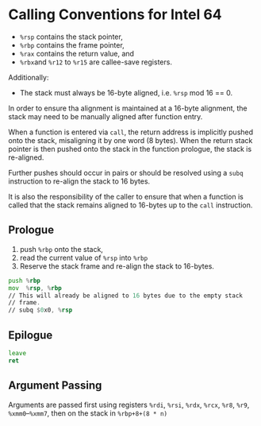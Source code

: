 <!--
     Copyright 2019, Data61
     Commonwealth Scientific and Industrial Research Organisation (CSIRO)
     ABN 41 687 119 230.

     This software may be distributed and modified according to the terms of
     the BSD 2-Clause license. Note that NO WARRANTY is provided.
     See "LICENSE_BSD2.txt" for details.

     @TAG(DATA61_BSD)
-->
# Calling Conventions for Intel 64

* `%rsp` contains the stack pointer,
* `%rbp` contains the frame pointer,
* `%rax` contains the return value, and
* `%rbx`and `%r12` to `%r15` are callee-save registers.

Additionally:

* The stack must always be 16-byte aligned, i.e. `%rsp` mod 16 == 0.

In order to ensure tha alignment is maintained at a 16-byte alignment,
the stack may need to be manually aligned after function entry.

When a function is entered via `call`, the return address is implicitly
pushed onto the stack, misaligning it by one word (8 bytes). When the
return stack pointer is then pushed onto the stack in the function
prologue, the stack is re-aligned.

Further pushes should occur in pairs or should be resolved using a
`subq` instruction to re-align the stack to 16 bytes.

It is also the responsibility of the caller to ensure that when a
function is called that the stack remains aligned to 16-bytes up to the
`call` instruction.

## Prologue

1. push `%rbp` onto the stack,
2. read the current value of `%rsp` into `%rbp`
3. Reserve the stack frame and re-align the stack to 16-bytes.

```asm
push %rbp
mov  %rsp, %rbp
// This will already be aligned to 16 bytes due to the empty stack
// frame.
// subq $0x0, %rsp
```

## Epilogue

```asm
leave
ret
```

## Argument Passing

Arguments are passed first using registers `%rdi`, `%rsi`, `%rdx`,
`%rcx`, `%r8`, `%r9`, `%xmm0`–`%xmm7`, then on the stack in
`%rbp+8+(8 * n)`
